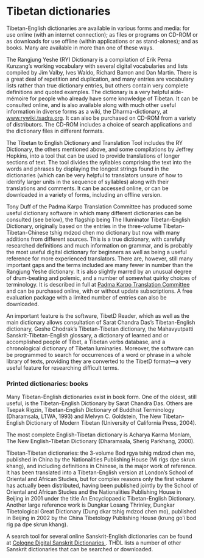 #  Tibetan dictionaries 

Tibetan-English dictionaries are available in various forms and media: for use online (with an internet connection); as files or programs on CD-ROM or as downloads for use offline (within applications or as stand-alones); and as books. Many are available in more than one of these ways. 

The Rangjung Yeshe (RY) Dictionary is a compilation of Erik Pema Kunzang’s working vocabulary with several digital vocabularies and lists compiled by Jim Valby, Ives Waldo, Richard Barron and Dan Martin. There is a great deal of repetition and duplication, and many entries are vocabulary lists rather than true dictionary entries, but others contain very complete definitions and quoted examples. The dictionary is a very helpful aide-mémoire for people who already have some knowledge of Tibetan. It can be consulted online, and is also available along with much other useful information in diverse forms as a wiki, the Dharma-dictionary, at www.rywiki.tsadra.org. It can also be purchased on CD-ROM from a variety of distributors. The CD-ROM includes a choice of search applications and the dictionary files in different formats. 

The Tibetan to English Dictionary and Translation Tool includes the RY Dictionary, the others mentioned above, and some compilations by Jeffrey Hopkins, into a tool that can be used to provide translations of longer sections of text. The tool divides the syllables comprising the text into the words and phrases by displaying the longest strings found in the dictionaries (which can be very helpful to translators unsure of how to identify larger units in the sequence of syllables) along with their translations and comments. It can be accessed online, or can be downloaded in a variety of forms, including an offline version. 

Tony Duff of the Padma Karpo Translation Committee has produced some useful dictionary software in which many different dictionaries can be consulted (see below), the flagship being The Illuminator Tibetan-English Dictionary, originally based on the entries in the three-volume Tibetan-Tibetan-Chinese tshig mdzod chen mo dictionary but now with many additions from different sources. This is a true dictionary, with carefully researched definitions and much information on grammar, and is probably the most useful digital dictionary for beginners as well as being a useful reference for more experienced translators. There are, however, still many important gaps and the terms included are many fewer in number than the Rangjung Yeshe dictionary. It is also slightly marred by an unusual degree of drum-beating and polemic, and a number of somewhat quirky choices of terminology. It is described in full at [ Padma Karpo Translation Committee ](http://www.tibet.dk/pktc/tibddiction.htm#Illuminator) and can be purchased online, with or without update subscriptions. A free evaluation package with a limited number of entries can also be downloaded. 

An important feature is the software, TibetD Reader, which as well as the main dictionary allows consultation of Sarat Chandra Das’s Tibetan-English dictionary, Geshe Chodrak’s Tibetan-Tibetan dictionary, the Mahavyutpatti Sanskrit-Tibetan-English glossary, a dictionary of learned and or accomplished people of Tibet, a Tibetan verbs database, and a chronological dictionary of Tibetan luminaries. Moreover, the software can be programmed to search for occurrences of a word or phrase in a whole library of texts, providing they are converted to the TibetD format—a very useful feature for researching difficult terms. 

###  Printed dictionaries: books 

Many Tibetan-English dictionaries exist in book form. One of the oldest, still useful, is the Tibetan-English Dictionary by Sarat Chandra Das. Others are Tsepak Rigzin, Tibetan-English Dictionary of Buddhist Terminology (Dharamsala, LTWA, 1993) and Melvyn C. Goldstein, The New Tibetan-English Dictionary of Modern Tibetan (University of California Press, 2004). 

The most complete English-Tibetan dictionary is Acharya Karma Monlam, The New English-Tibetan Dictionary (Dharamsala, Sherig Parkhang, 2000). 

Tibetan-Tibetan dictionaries: the 3-volume Bod rgya tshig mdzod chen mo, published in China by the Nationalities Publishing House (Mi rigs dpe skrun khang), and including definitions in Chinese, is the major work of reference. It has been translated into a Tibetan-English version at London’s School of Oriental and African Studies, but for complex reasons only the first volume has actually been distributed, having been published jointly by the School of Oriental and African Studies and the Nationalities Publishing House in Beijing in 2001 under the title An Encyclopaedic Tibetan-English Dictionary. Another large reference work is Dungkar Losang Thrinley, Dungkar Tibetological Great Dictionary (Dung dkar tshig mdzod chen mo), published in Beijing in 2002 by the China Tibetology Publishing House (krung go’i bod rig pa dpe skrun khang). 

A search tool for several online Sanskrit-English dictionaries can be found at [ Cologne Digital Sanskrit Dictionaries ](http://www.sanskrit-lexicon.uni-koeln.de/scans/MWScan/tamil/index.html) . THDL lists a number of other Sanskrit dictionaries that can be searched or downloaded. 
